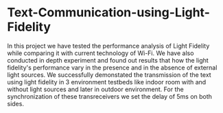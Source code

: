 # Text-Communication-using-Light-Fidelity
In this project we have tested the performance analysis of Light Fidelity while comparing it with current technology of Wi-Fi. We have also conducted in depth experiment and found out results that how the light fidelity's performance vary in the presence and in the absence of external light sources.
We successfully demonstated the transmission of the text using light fidelity in 3 environment testbeds like indoor room with and without light sources and later in outdoor environment. For the synchronization of these transreceivers we set the delay of 5ms on both sides.
